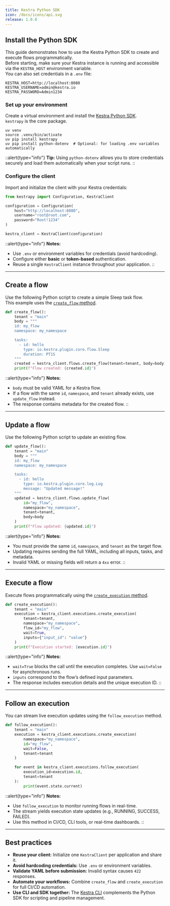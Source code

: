 ```yaml
---
title: Kestra Python SDK
icon: /docs/icons/api.svg
release: 1.0.0
---
```


## Install the Python SDK

This guide demonstrates how to use the Kestra Python SDK to create and execute flows programmatically.  
Before starting, make sure your Kestra instance is running and accessible via the `KESTRA_HOST` environment variable.  
You can also set credentials in a `.env` file:

```
KESTRA_HOST=http://localhost:8080
KESTRA_USERNAME=admin@kestra.io
KESTRA_PASSWORD=Admin1234
```

### Set up your environment

Create a virtual environment and install the [Kestra Python SDK](https://github.com/kestra-io/client-sdk/blob/main/README_PYTHON_SDK.md).  
`kestrapy` is the core package.

```shell
uv venv
source .venv/bin/activate
uv pip install kestrapy
uv pip install python-dotenv  # Optional: for loading .env variables automatically
```

::alert{type="info"}
**Tip:** Using `python-dotenv` allows you to store credentials securely and load them automatically when your script runs.
::

### Configure the client

Import and initialize the client with your Kestra credentials:

```python
from kestrapy import Configuration, KestraClient

configuration = Configuration(
    host="http://localhost:8080",
    username="root@root.com",
    password="Root!1234"
)

kestra_client = KestraClient(configuration)
```

::alert{type="info"}
**Notes:**  
- Use `.env` or environment variables for credentials (avoid hardcoding).  
- Configure either **basic** or **token-based** authentication.  
- Reuse a single `KestraClient` instance throughout your application.
::

---

## Create a flow

Use the following Python script to create a simple Sleep task flow.  
This example uses the [`create_flow` method](https://github.com/kestra-io/client-sdk/blob/main/python-sdk/docs/FlowsApi.md#create_flow).

```python
def create_flow():
    tenant = "main"
    body = """
    id: my_flow
    namespace: my_namespace

    tasks:
      - id: hello
        type: io.kestra.plugin.core.flow.Sleep
        duration: PT1S
    """
    created = kestra_client.flows.create_flow(tenant=tenant, body=body)
    print(f"Flow created: {created.id}")
```

::alert{type="info"}
**Notes:**  
- `body` must be valid YAML for a Kestra flow.  
- If a flow with the same `id`, `namespace`, and `tenant` already exists, use `update_flow` instead.  
- The response contains metadata for the created flow.
::

---

## Update a flow

Use the following Python script to update an existing flow.

```python
def update_flow():
    tenant = "main"
    body = """
    id: my_flow
    namespace: my_namespace

    tasks:
      - id: hello
        type: io.kestra.plugin.core.log.Log
        message: "Updated message!"
    """
    updated = kestra_client.flows.update_flow(
        id="my_flow",
        namespace="my_namespace",
        tenant=tenant,
        body=body
    )
    print(f"Flow updated: {updated.id}")
```

::alert{type="info"}
**Notes:**  
- You must provide the same `id`, `namespace`, and `tenant` as the target flow.  
- Updating requires sending the full YAML, including all inputs, tasks, and metadata.  
- Invalid YAML or missing fields will return a `4xx` error.
::

---

## Execute a flow

Execute flows programmatically using the [`create_execution` method](https://github.com/kestra-io/client-sdk/blob/main/python-sdk/docs/ExecutionsApi.md#create_execution).

```python
def create_execution():
    tenant = "main"
    execution = kestra_client.executions.create_execution(
        tenant=tenant,
        namespace="my_namespace",
        flow_id="my_flow",
        wait=True,
        inputs={"input_id": "value"}
    )
    print(f"Execution started: {execution.id}")
```

::alert{type="info"}
**Notes:**  
- `wait=True` blocks the call until the execution completes. Use `wait=False` for asynchronous runs.  
- `inputs` correspond to the flow’s defined input parameters.  
- The response includes execution details and the unique execution ID.
::

---

## Follow an execution

You can stream live execution updates using the `follow_execution` method.

```python
def follow_execution():
    tenant = "main"
    execution = kestra_client.executions.create_execution(
        namespace="my_namespace",
        id="my_flow",
        wait=False,
        tenant=tenant
    )

    for event in kestra_client.executions.follow_execution(
        execution_id=execution.id,
        tenant=tenant
    ):
        print(event.state.current)
```

::alert{type="info"}
**Notes:**  
- Use `follow_execution` to monitor running flows in real-time.  
- The stream yields execution state updates (e.g., RUNNING, SUCCESS, FAILED).  
- Use this method in CI/CD, CLI tools, or real-time dashboards.
::

---

## Best practices

- **Reuse your client:** Initialize one `KestraClient` per application and share it.  
- **Avoid hardcoding credentials:** Use `.env` or environment variables.  
- **Validate YAML before submission:** Invalid syntax causes `422` responses.  
- **Automate your workflows:** Combine `create_flow` and `create_execution` for full CI/CD automation.  
- **Use CLI and SDK together:** The [Kestra CLI](../../server-cli/index.md) complements the Python SDK for scripting and pipeline management.

